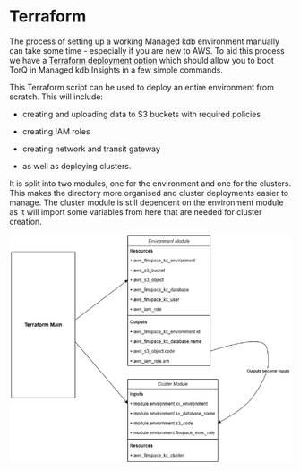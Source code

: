 Terraform
===============

The process of setting up a working Managed kdb environment manually can take some time - especially if you are new to AWS. To aid this process we have a [Terraform deployment option](https://dataintellecttech.github.io/TorQ-Amazon-FinSpace-Starter-Pack/terraformdeloyment/) which should allow you to boot TorQ in Managed kdb Insights in a few simple commands. 

This Terraform script can be used to deploy an entire environment from scratch. This will include:

- creating and uploading data to S3 buckets with required policies

- creating IAM roles

- creating network and transit gateway

- as well as deploying clusters.

It is split into two modules, one for the environment and one for the clusters. This makes the directory more organised and cluster deployments easier to manage. The cluster module is still dependent on the environment module as it will import some variables from here that are needed for cluster creation.

![Terraform Module Diagram](workshop/graphics\terraform_modules.png)